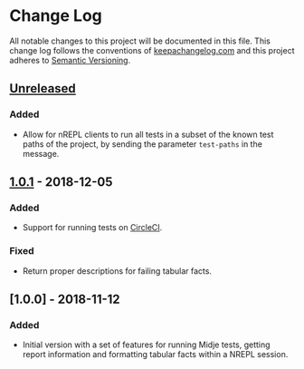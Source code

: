 # Change Log

All notable changes to this project will be documented in this file. This change
log follows the conventions of [keepachangelog.com](http://keepachangelog.com/)
and this project adheres to [Semantic
Versioning](https://semver.org/spec/v2.0.0.html).

## [Unreleased]

### Added
- Allow for nREPL clients to run all tests in a subset of the known test paths
  of the project, by sending the parameter `test-paths` in the message.

## [1.0.1] - 2018-12-05

### Added
- Support for running tests on [CircleCI](https://circleci.com/).

### Fixed
- Return proper descriptions for failing tabular facts.

## [1.0.0] - 2018-11-12

### Added

- Initial version with a set of features for running Midje tests, getting report
  information and formatting tabular facts within a NREPL session.

[Unreleased]: https://github.com/nubank/midje-nrepl/compare/1.0.1...HEAD
[1.0.1]: https://github.com/nubank/midje-nrepl/compare/1.0.0...1.0.1
